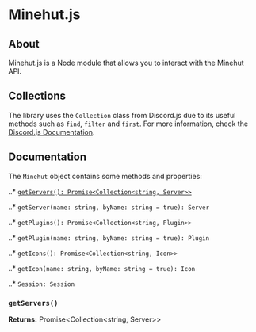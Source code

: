 # Minehut.js

## About
Minehut.js is a Node module that allows you to interact with the Minehut API.


## Collections
The library uses the `Collection` class from Discord.js due to its useful methods such as `find`, `filter` and `first`. For more information, check the [Discord.js Documentation](https://discord.js.org/#/docs/collection/master/class/Collection).


## Documentation
The `Minehut` object contains some methods and properties:

..* [`getServers(): Promise<Collection<string, Server>>`](#getservers)

..* `getServer(name: string, byName: string = true): Server`

..* `getPlugins(): Promise<Collection<string, Plugin>>`

..* `getPlugin(name: string, byName: string = true): Plugin`

..* `getIcons(): Promise<Collection<string, Icon>>`

..* `getIcon(name: string, byName: string = true): Icon`

..* `Session: Session`


### `getServers()`

**Returns:** Promise<Collection<string, Server>>